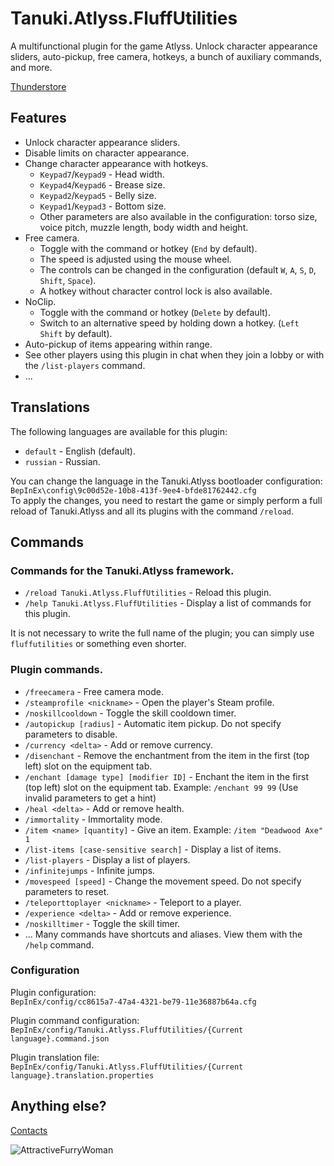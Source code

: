 # Tanuki.Atlyss.FluffUtilities
A multifunctional plugin for the game Atlyss. Unlock character appearance sliders, auto-pickup, free camera, hotkeys, a bunch of auxiliary commands, and more.

[Thunderstore](https://thunderstore.io/c/atlyss/p/Tanuki/Tanuki_Atlyss_FluffUtilities/)
## Features
- Unlock character appearance sliders.
- Disable limits on character appearance.
- Change character appearance with hotkeys.
  - `Keypad7`/`Keypad9` - Head width.
  - `Keypad4`/`Keypad6` - Brease size.
  - `Keypad2`/`Keypad5` - Belly size.
  - `Keypad1`/`Keypad3` - Bottom size.
  - Other parameters are also available in the configuration: torso size, voice pitch, muzzle length, body width and height.
- Free camera.
  - Toggle with the command or hotkey (`End` by default).
  - The speed is adjusted using the mouse wheel.
  - The controls can be changed in the configuration (default `W`, `A`, `S`, `D`, `Shift`, `Space`).
  - A hotkey without character control lock is also available.
- NoClip.
  - Toggle with the command or hotkey (`Delete` by default).
  - Switch to an alternative speed by holding down a hotkey. (`Left Shift` by default).
- Auto-pickup of items appearing within range.
- See other players using this plugin in chat when they join a lobby or with the `/list-players` command.
- ...
## Translations
The following languages are available for this plugin:
- `default` - English (default).
- `russian` - Russian.

You can change the language in the Tanuki.Atlyss bootloader configuration:<br>
`BepInEx\config\9c00d52e-10b8-413f-9ee4-bfde81762442.cfg`<br>
To apply the changes, you need to restart the game or simply perform a full reload of Tanuki.Atlyss and all its plugins with the command 
`/reload`.
## Commands
### Commands for the Tanuki.Atlyss framework.
- `/reload Tanuki.Atlyss.FluffUtilities` - Reload this plugin.
- `/help Tanuki.Atlyss.FluffUtilities` - Display a list of commands for this plugin.

It is not necessary to write the full name of the plugin; you can simply use `fluffutilities` or something even shorter.
### Plugin commands.
- `/freecamera` - Free camera mode.
- `/steamprofile <nickname>` - Open the player's Steam profile.
- `/noskillcooldown` - Toggle the skill cooldown timer.
- `/autopickup [radius]` - Automatic item pickup. Do not specify parameters to disable.
- `/currency <delta>` - Add or remove currency.
- `/disenchant` - Remove the enchantment from the item in the first (top left) slot on the equipment tab.
- `/enchant [damage type] [modifier ID]` - Enchant the item in the first (top left) slot on the equipment tab. Example: `/enchant 99 99` (Use invalid parameters to get a hint)
- `/heal <delta>` - Add or remove health.
- `/immortality` - Immortality mode.
- `/item <name> [quantity]` - Give an item. Example: `/item "Deadwood Axe" 1`
- `/list-items [case-sensitive search]` - Display a list of items.
- `/list-players` - Display a list of players.
- `/infinitejumps` - Infinite jumps.
- `/movespeed [speed]` - Change the movement speed. Do not specify parameters to reset.
- `/teleporttoplayer <nickname>` - Teleport to a player.
- `/experience <delta>` - Add or remove experience.
- `/noskilltimer` - Toggle the skill timer.
- ...
Many commands have shortcuts and aliases. View them with the `/help` command.
### Configuration
Plugin configuration:<br>
`BepInEx/config/cc8615a7-47a4-4321-be79-11e36887b64a.cfg`

Plugin command configuration:<br>
`BepInEx/config/Tanuki.Atlyss.FluffUtilities/{Current language}.command.json`

Plugin translation file:<br>
`BepInEx/config/Tanuki.Atlyss.FluffUtilities/{Current language}.translation.properties`
## Anything else?
[Contacts](https://tanu.su/)

![AttractiveFurryWoman](https://github.com/user-attachments/assets/09263e00-2b1c-41aa-842c-68f2bead85e9)